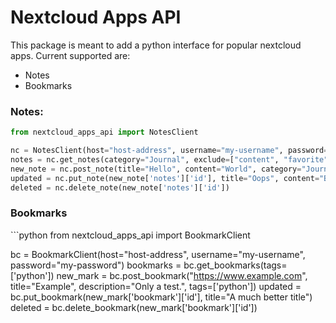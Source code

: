 <h1>Nextcloud Apps API</h1>

This package is meant to add a python interface for popular nextcloud apps. Current supported are:

- Notes
- Bookmarks

<h3>Notes:</h3>

```python
from nextcloud_apps_api import NotesClient

nc = NotesClient(host="host-address", username="my-username", password="my-username")
notes = nc.get_notes(category="Journal", exclude=["content", "favorite"])
new_note = nc.post_note(title="Hello", content="World", category="Journal")
updated = nc.put_note(new_note['notes']['id'], title="Oops", content="Better content")
deleted = nc.delete_note(new_note['notes']['id'])
```

<h3>Bookmarks</h3>
```python
from nextcloud_apps_api import BookmarkClient

bc = BookmarkClient(host="host-address", username="my-username", password="my-password")
bookmarks = bc.get_bookmarks(tags=['python'])
new_mark = bc.post_bookmark("https://www.example.com", title="Example", description="Only a test.", tags=['python'])
updated = bc.put_bookmark(new_mark['bookmark']['id'], title="A much better title")
deleted = bc.delete_bookmark(new_mark['bookmark']['id'])
```